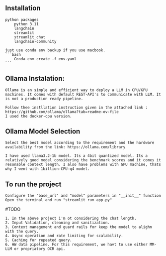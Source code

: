  ## Installation
    python packages 
        python 3.11
        langchain
        streamlit
        streamlit_chat
        langchain-community
    
    just use conda env backup if you use macbook.
    ```bash
        Conda env create -f env.yaml
    ```



## Ollama Instalation:
    Ollama is an simple and efficient way to deploy a LLM in CPU/GPU machines. It comes with default REST-API's to communicate with LLM. It is not a production ready pipeline. 
    
    Follow thee instllation instruction given in the attached link : https://github.com/ollama/ollama?tab=readme-ov-file
    I used the docker-cpu version.

## Ollama Model Selection
    Select the best model according to the requirement and the hardware availability from the link: https://ollama.com/library

    I have used llama3.2-1b model. Its a 4bit quantized model. Its a relatively good model considering the benchmark scores and it comes it resonable context length. I also have problems with GPU machine, thats why I went with 1billion-CPU-q4 model. 


## To run the project
    Configure the "base_url" and "model" parameters in "__init__" function 
    Open the terminal and run "streamlit run app.py"



#TODO 

    1. In the above project i'm ot considering the chat length.
    2. Input Validation, cleaning and sanitization.
    3. Context management and guard rails for keep the model to alighn with the query.
    4. Async operation and rate limiting for scalability.
    5. Caching for repeated query.
    6. HW data pipeline. For this requirement, we havt to use either MM-LLM or propriatory OCR api.
    
